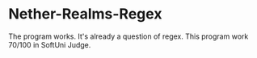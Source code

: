 # Nether-Realms-Regex
The program works. It's already a question of regex. This program work 70/100 in SoftUni Judge.
